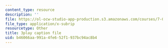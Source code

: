 ```yaml
---
content_type: resource
description: ''
file: https://ol-ocw-studio-app-production.s3.amazonaws.com/courses/7-013-introductory-biology-spring-2013/b46066aa991a4fe652f1937bc94ac8b4_080BGpawP3I.srt
file_type: application/x-subrip
resourcetype: Other
title: 3play caption file
uid: b46066aa-991a-4fe6-52f1-937bc94ac8b4
---
```

